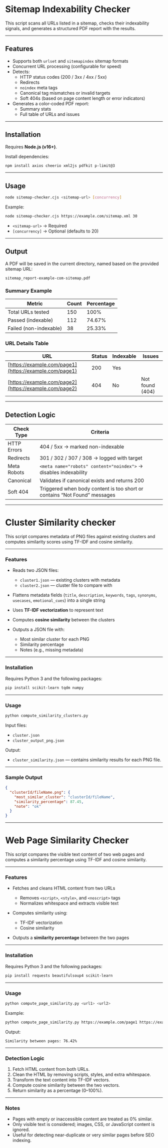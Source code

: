# Sitemap Indexability Checker

This script scans all URLs listed in a sitemap, checks their indexability signals, and generates a structured PDF report with the results.

---

## Features

- Supports both `urlset` and `sitemapindex` sitemap formats
- Concurrent URL processing (configurable for speed)
- Detects:
  - HTTP status codes (200 / 3xx / 4xx / 5xx)
  - Redirects
  - `noindex` meta tags
  - Canonical tag mismatches or invalid targets
  - Soft 404s (based on page content length or error indicators)
- Generates a color-coded PDF report:
  - Summary stats
  - Full table of URLs and issues

---

## Installation

Requires **Node.js (v16+)**.

Install dependencies:

```bash
npm install axios cheerio xml2js pdfkit p-limit@3
```

---

## Usage

```bash
node sitemap-checker.cjs <sitemap-url> [concurrency]
```

Example:

```bash
node sitemap-checker.cjs https://example.com/sitemap.xml 30
```

- `<sitemap-url>` → Required
- `[concurrency]` → Optional (defaults to 20)

---

## Output

A PDF will be saved in the current directory, named based on the provided sitemap URL:

```
sitemap_report-example-com-sitemap.pdf
```

### Summary Example

| Metric                 | Count | Percentage |
| ---------------------- | ----- | ---------- |
| Total URLs tested      | 150   | 100%       |
| Passed (indexable)     | 112   | 74.67%     |
| Failed (non-indexable) | 38    | 25.33%     |

### URL Details Table

| URL                                                    | Status | Indexable | Issues          |
| ------------------------------------------------------ | ------ | --------- | --------------- |
| [https://example.com/page1](https://example.com/page1) | 200    | Yes       |                 |
| [https://example.com/page2](https://example.com/page2) | 404    | No        | Not found (404) |

---

## Detection Logic

| Check Type  | Criteria                                                                  |
| ----------- | ------------------------------------------------------------------------- |
| HTTP Errors | 404 / 5xx → marked non-indexable                                          |
| Redirects   | 301 / 302 / 307 / 308 → logged with target                                |
| Meta Robots | `<meta name="robots" content="noindex">` → disables indexability          |
| Canonical   | Validates if canonical exists and returns 200                             |
| Soft 404    | Triggered when body content is too short or contains “Not Found” messages |

---

# Cluster Similarity checker

This script compares metadata of PNG files against existing clusters and computes similarity scores using TF-IDF and cosine similarity.

---

### Features

- Reads two JSON files:
  - `cluster1.json` — existing clusters with metadata
  - `cluster2.json` — cluster file to compare with

- Flattens metadata fields (`title`, `description`, `keywords`, `tags`, `synonyms`, `usecases`, `emotional_cues`) into a single string
- Uses **TF-IDF vectorization** to represent text
- Computes **cosine similarity** between the clusters
- Outputs a JSON file with:
  - Most similar cluster for each PNG
  - Similarity percentage
  - Notes (e.g., missing metadata)

---

### Installation

Requires Python 3 and the following packages:

```bash
pip install scikit-learn tqdm numpy
```

---

### Usage

```bash
python compute_similarity_clusters.py
```

Input files:

- `cluster.json`
- `cluster_output_png.json`

Output:

- `cluster_similarity.json` — contains similarity results for each PNG file.

---

### Sample Output

```json
{
  "clusterId/fileName.png": {
    "most_similar_cluster": "clusterId/fileName",
    "similarity_percentage": 87.45,
    "note": "ok"
  }
}
```

---

# Web Page Similarity Checker

This script compares the visible text content of two web pages and computes a similarity percentage using TF-IDF and cosine similarity.

---

### Features

- Fetches and cleans HTML content from two URLs
  - Removes `<script>`, `<style>`, and `<noscript>` tags
  - Normalizes whitespace and extracts visible text

- Computes similarity using:
  - TF-IDF vectorization
  - Cosine similarity

- Outputs a **similarity percentage** between the two pages

---

### Installation

Requires Python 3 and the following packages:

```bash
pip install requests beautifulsoup4 scikit-learn
```

---

### Usage

```bash
python compute_page_similarity.py <url1> <url2>
```

Example:

```bash
python compute_page_similarity.py https://example.com/page1 https://example.com/page2
```

Output:

```
Similarity between pages: 76.42%
```

---

### Detection Logic

1. Fetch HTML content from both URLs.
2. Clean the HTML by removing scripts, styles, and extra whitespace.
3. Transform the text content into TF-IDF vectors.
4. Compute cosine similarity between the two vectors.
5. Return similarity as a percentage (0–100%).

---

### Notes

- Pages with empty or inaccessible content are treated as 0% similar.
- Only visible text is considered; images, CSS, or JavaScript content is ignored.
- Useful for detecting near-duplicate or very similar pages before SEO indexing.
